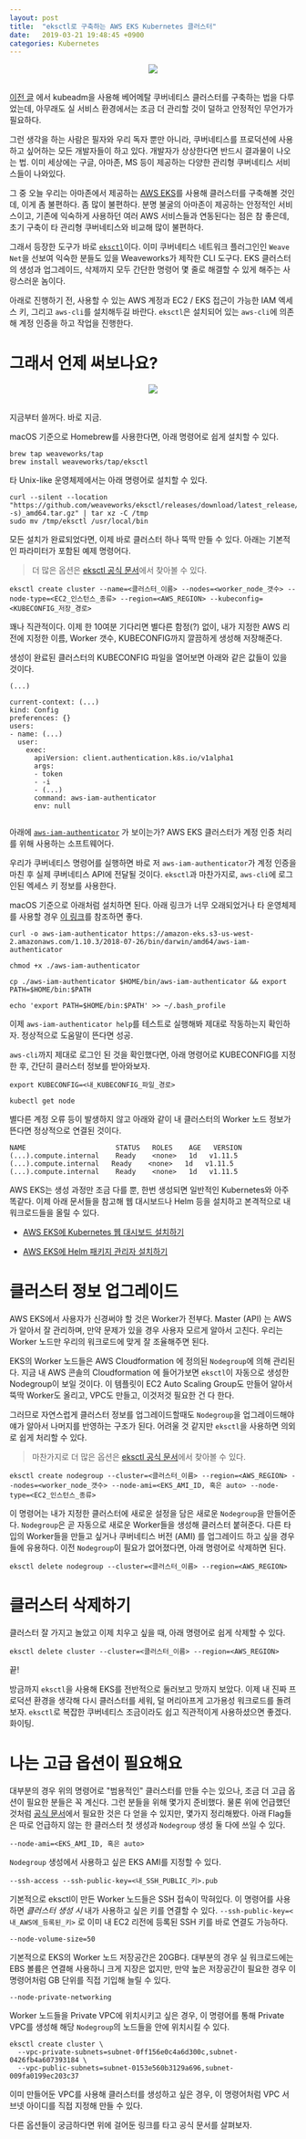 ```yaml
---
layout: post
title:  "eksctl로 구축하는 AWS EKS Kubernetes 클러스터"
date:   2019-03-21 19:48:45 +0900
categories: Kubernetes
---
```


<div align="center"><img src="https://github.com/kycfeel/kycfeel.github.io/blob/master/_images/awsekslogo.jpg?raw=true"/></div><br/>

[이전 글](./2018-10-14-스스로-Kubernetes-클러스터-구축하기) 에서 kubeadm을 사용해 베어메탈 쿠버네티스 클러스터를 구축하는 법을 다루었는데, 아무래도 실 서비스 환경에서는 조금 더 관리할 것이 덜하고 안정적인 무언가가 필요하다.

그런 생각을 하는 사람은 필자와 우리 독자 뿐만 아니라, 쿠버네티스를 프로덕션에 사용하고 싶어하는 모든 개발자들이 하고 있다. 개발자가 상상한다면 반드시 결과물이 나오는 법. 이미 세상에는 구글, 아마존, MS 등이 제공하는 다양한 관리형 쿠버네티스 서비스들이 나와있다.

그 중 오늘 우리는 아마존에서 제공하는 [AWS EKS]()를 사용해 클러스터를 구축해볼 것인데, 이게 좀 불편하다. 좀 많이 불편하다. 분명 불굴의 아마존이 제공하는 안정적인 서비스이고, 기존에 익숙하게 사용하던 여러 AWS 서비스들과 연동된다는 점은 참 좋은데, 초기 구축이 타 관리형 쿠버네티스와 비교해 많이 불편하다.

그래서 등장한 도구가 바로 [`eksctl`](https://github.com/weaveworks/eksctl)이다. 이미 쿠버네티스 네트워크 플러그인인 `Weave Net`을 선보여 익숙한 분들도 있을 Weaveworks가 제작한 CLI 도구다. EKS 클러스터의 생성과 업그레이드, 삭제까지 모두 간단한 명령어 몇 줄로 해결할 수 있게 해주는 사랑스러운 놈이다.

아래로 진행하기 전, 사용할 수 있는 AWS 계정과 EC2 / EKS 접근이 가능한 IAM 엑세스 키, 그리고 `aws-cli`를 설치해두길 바란다. `eksctl`은 설치되어 있는 `aws-cli`에 의존해 계정 인증을 하고 작업을 진행한다.

그래서 언제 써보나요?
======
<div align="center"><img src="https://eksctl.io/logo/eksctl.png"/></div><br/>

지금부터 쓸꺼다. 바로 지금.

macOS 기준으로 Homebrew를 사용한다면, 아래 명령어로 쉽게 설치할 수 있다.

```
brew tap weaveworks/tap
brew install weaveworks/tap/eksctl
```

타 Unix-like 운영체제에서는 아래 명령어로 설치할 수 있다.

```
curl --silent --location "https://github.com/weaveworks/eksctl/releases/download/latest_release/eksctl_$(uname -s)_amd64.tar.gz" | tar xz -C /tmp
sudo mv /tmp/eksctl /usr/local/bin
```

모든 설치가 완료되었다면, 이제 바로 클러스터 하나 뚝딱 만들 수 있다. 아래는 기본적인 파라미터가 포함된 예제 명령어다.

> 더 많은 옵션은 [eksctl 공식 문서](https://eksctl.io)에서 찾아볼 수 있다.

```
eksctl create cluster --name=<클러스터_이름> --nodes=<worker_node_갯수> --node-type=<EC2_인스턴스_종류> --region=<AWS_REGION> --kubeconfig=<KUBECONFIG_저장_경로>
```

꽤나 직관적이다. 이제 한 10여분 기다리면 별다른 함정(?) 없이, 내가 지정한 AWS 리전에 지정한 이름, Worker 갯수, KUBECONFIG까지 깔끔하게 생성해 저장해준다.

생성이 완료된 클러스터의 KUBECONFIG 파일을 열어보면 아래와 같은 값들이 있을 것이다.

```
(...)

current-context: (...)
kind: Config
preferences: {}
users:
- name: (...)
  user:
    exec:
      apiVersion: client.authentication.k8s.io/v1alpha1
      args:
      - token
      - -i
      - (...)
      command: aws-iam-authenticator
      env: null
    
```

아래에 [`aws-iam-authenticator`](https://docs.aws.amazon.com/ko_kr/eks/latest/userguide/install-aws-iam-authenticator.html) 가 보이는가? AWS EKS 클러스터가 계정 인증 처리를 위해 사용하는 소프트웨어다.

우리가 쿠버네티스 명령어를 실행하면 바로 저 `aws-iam-authenticator`가 계정 인증을 마친 후 실제 쿠버네티스 API에 전달될 것이다. `eksctl`과 마찬가지로, `aws-cli`에 로그인된 엑세스 키 정보를 사용한다.

macOS 기준으로 아래처럼 설치하면 된다. 아래 링크가 너무 오래되었거나 타 운영체제를 사용할 경우 [이 링크](https://docs.aws.amazon.com/ko_kr/eks/latest/userguide/install-aws-iam-authenticator.html)를 참조하면 좋다.

```
curl -o aws-iam-authenticator https://amazon-eks.s3-us-west-2.amazonaws.com/1.10.3/2018-07-26/bin/darwin/amd64/aws-iam-authenticator

chmod +x ./aws-iam-authenticator

cp ./aws-iam-authenticator $HOME/bin/aws-iam-authenticator && export PATH=$HOME/bin:$PATH

echo 'export PATH=$HOME/bin:$PATH' >> ~/.bash_profile
```

이제 `aws-iam-authenticator help`를 테스트로 실행해봐 제대로 작동하는지 확인하자. 정상적으로 도움말이 뜬다면 성공.

`aws-cli`까지 제대로 로그인 된 것을 확인했다면, 아래 명령어로 KUBECONFIG를 지정한 후, 간단히 클러스터 정보를 받아와보자.

```
export KUBECONFIG=<내_KUBECONFIG_파일_경로>

kubectl get node
```

별다른 계정 오류 등이 발생하지 않고 아래와 같이 내 클러스터의 Worker 노드 정보가 뜬다면 정상적으로 연결된 것이다. 

```
NAME                      STATUS   ROLES    AGE   VERSION
(...).compute.internal    Ready    <none>   1d   v1.11.5
(...).compute.internal   Ready    <none>   1d   v1.11.5
(...).compute.internal    Ready    <none>   1d   v1.11.5
```

AWS EKS는 생성 과정만 조금 다를 뿐, 한번 생성되면 일반적인 Kubernetes와 아주 똑같다. 이제 아래 문서들을 참고해 웹 대시보드나 Helm 등을 설치하고 본격적으로 내 워크로드들을 올릴 수 있다. 

- [AWS EKS에 Kubernetes 웹 대시보드 설치하기](https://docs.aws.amazon.com/ko_kr/eks/latest/userguide/dashboard-tutorial.html)

- [AWS EKS에 Helm 패키지 관리자 설치하기](https://docs.aws.amazon.com/ko_kr/eks/latest/userguide/helm.html) 

클러스터 정보 업그레이드
===

AWS EKS에서 사용자가 신경써야 할 것은 Worker가 전부다. Master (API) 는 AWS가 알아서 잘 관리하며, 만약 문제가 있을 경우 사용자 모르게 알아서 고친다. 우리는 Worker 노드만 우리의 워크로드에 맞게 잘 조율해주면 된다.

EKS의 Worker 노드들은 AWS Cloudformation 에 정의된 `Nodegroup`에 의해 관리된다. 지금 내 AWS 콘솔의 Cloudformation 에 들어가보면 `eksctl`이 자동으로 생성한 Nodegroup이 보일 것이다. 이 템플릿이 EC2 Auto Scaling Group도 만들어 알아서 뚝딱 Worker도 올리고, VPC도 만들고, 이것저것 필요한 건 다 한다.

그러므로 자연스럽게 클러스터 정보를 업그레이드할때도 `Nodegroup`을 업그레이드해야 얘가 알아서 나머지를 반영하는 구조가 된다. 어려울 것 같지만 `eksctl`을 사용하면 의외로 쉽게 처리할 수 있다.

> 마찬가지로 더 많은 옵션은 [eksctl 공식 문서](https://eksctl.io)에서 찾아볼 수 있다.

```
eksctl create nodegroup --cluster=<클러스터_이름> --region=<AWS_REGION> --nodes=<worker_node_갯수> --node-ami=<EKS_AMI_ID, 혹은 auto> --node-type=<EC2_인스턴스_종류>
```

이 명령어는 내가 지정한 클러스터에 새로운 설정을 담은 새로운 `Nodegroup`을 만들어준다. `Nodegroup`은 곧 자동으로 새로운 Worker들을 생성해 클러스터 붙혀준다. 다른 타입의 Worker들을 만들고 싶거나 쿠버네티스 버전 (AMI) 를 업그레이드 하고 싶을 경우 들에 유용하다. 이전 `Nodegroup`이 필요가 없어졌다면, 아래 명령어로 삭제하면 된다.

```
eksctl delete nodegroup --cluster=<클러스터_이름> --region=<AWS_REGION>
```

클러스터 삭제하기
======

클러스터 잘 가지고 놀았고 이제 치우고 싶을 때, 아래 명령어로 쉽게 삭제할 수 있다.

```
eksctl delete cluster --cluster=<클러스터_이름> --region=<AWS_REGION>
```

끝!

방금까지 `eksctl`을 사용해 EKS를 전반적으로 둘러보고 맛까지 보았다. 이제 내 진짜 프로덕션 환경을 생각해 다시 클러스터를 세워, 덜 머리아프게 고가용성 워크로드를 돌려보자. `eksctl`로 복잡한 쿠버네티스 조금이라도 쉽고 직관적이게 사용하셨으면 좋겠다. 화이팅.

나는 고급 옵션이 필요해요
======

대부분의 경우 위의 명령어로 "범용적인" 클러스터를 만들 수는 있으나, 조금 더 고급 옵션이 필요한 분들은 꼭 계신다. 그런 분들을 위해 몇가지 준비했다. 물론 위에 언급했던 것처럼 [공식 문서](https://eksctl.io)에서 필요한 것은 다 얻을 수 있지만, 몇가지 정리해봤다. 아래 Flag들은 따로 언급하지 않는 한 클러스터 첫 생성과 `Nodegroup` 생성 둘 다에 쓰일 수 있다.

```
--node-ami=<EKS_AMI_ID, 혹은 auto>
```

`Nodegroup` 생성에서 사용하고 싶은 EKS AMI를 지정할 수 있다.

```
--ssh-access --ssh-public-key=<내_SSH_PUBLIC_키>.pub
```

기본적으로 eksctl이 만든 Worker 노드들은 SSH 접속이 막혀있다. 이 명령어를 사용하면 *클러스터 생성 시* 내가 사용하고 싶은 키를 연결할 수 있다. `--ssh-public-key=<내_AWS에_등록된_키>` 로 이미 내 EC2 리전에 등록된 SSH 키를 바로 연결도 가능하다.

```
--node-volume-size=50
```

기본적으로 EKS의 Worker 노드 저장공간은 20GB다. 대부분의 경우 실 워크로드에는 EBS 볼륨은 연결해 사용하니 크게 지장은 없지만, 만약 높은 저장공간이 필요한 경우 이 명령어처럼 GB 단위를 직접 기입해 늘릴 수 있다.

```
--node-private-networking
```

Worker 노드들을 Private VPC에 위치시키고 싶은 경우, 이 명령어를 통해 Private VPC를 생성해 해당 `Nodegroup`의 노드들을 안에 위치시킬 수 있다.

```
eksctl create cluster \
  --vpc-private-subnets=subnet-0ff156e0c4a6d300c,subnet-0426fb4a607393184 \
  --vpc-public-subnets=subnet-0153e560b3129a696,subnet-009fa0199ec203c37
```

이미 만들어둔 VPC를 사용해 클러스터를 생성하고 싶은 경우, 이 명령어처럼 VPC 서브넷 아이디를 직접 지정해 만들 수 있다.

다른 옵션들이 궁금하다면 위에 걸어둔 링크를 타고 공식 문서를 살펴보자.
